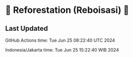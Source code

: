 
# 🌳 Reforestation (Reboisasi) 🌲

## Last Updated

GitHub Actions time: Tue Jun 25 08:22:40 UTC 2024

Indonesia/Jakarta time: Tue Jun 25 15:22:40 WIB 2024
